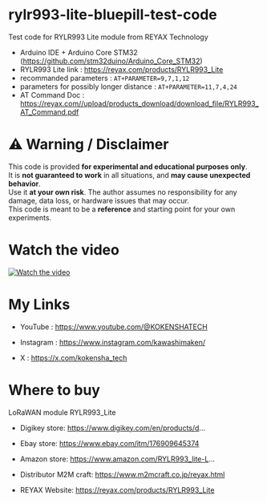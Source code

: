 # rylr993-lite-bluepill-test-code

Test code for RYLR993 Lite module from REYAX Technology
* Arduino IDE + Arduino Core STM32 (https://github.com/stm32duino/Arduino_Core_STM32)
* RYLR993 Lite link : https://reyax.com/products/RYLR993_Lite
* recommanded parameters : ```AT+PARAMETER=9,7,1,12```
* parameters for possibly longer distance : ```AT+PARAMETER=11,7,4,24```
* AT Command Doc : https://reyax.com//upload/products_download/download_file/RYLR993_AT_Command.pdf

# ⚠️ Warning / Disclaimer

This code is provided **for experimental and educational purposes only**.  
It is **not guaranteed to work** in all situations, and **may cause unexpected behavior**.  
Use it **at your own risk**. The author assumes no responsibility for any damage, data loss, or hardware issues that may occur.  
This code is meant to be a **reference** and starting point for your own experiments.

# Watch the video

[![Watch the video](https://img.youtube.com/vi/n4BayMWz080/0.jpg)](https://www.youtube.com/watch?v=n4BayMWz080)


# My Links

* YouTube : https://www.youtube.com/@KOKENSHATECH

* Instagram : https://www.instagram.com/kawashimaken/

* X : https://x.com/kokensha_tech


# Where to buy

LoRaWAN module RYLR993_Lite

* Digikey store: https://www.digikey.com/en/products/d...

* Ebay store: https://www.ebay.com/itm/176909645374

* Amazon store: https://www.amazon.com/RYLR993_lite-L...

* Distributor M2M craft: https://www.m2mcraft.co.jp/reyax.html

* REYAX Website: https://reyax.com/products/RYLR993_Lite
